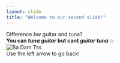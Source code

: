 ```yaml
---
layout: slide
title: "Welcome to our second slide!"
---
```

Difference bw guitar and tuna?  </br>  **You can *tuna guitar* but cant *guitar tuna*** :collision: 
</br>
 ![Ba Dam Tss](https://encrypted-tbn0.gstatic.com/images?q=tbn%3AANd9GcTK7cfMiwNg-Vx7S-BYFTdEU3n97Tx9nuD5-jlCWOQ62ncXW2GS)</br>
Use the left arrow to go back!
